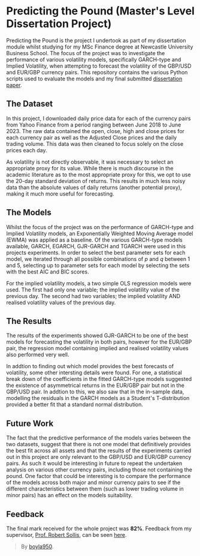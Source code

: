 # Predicting the Pound (Master's Level Dissertation Project)
Predicting the Pound is the project I undertook as part of my dissertation module whilst studying for my MSc Finance degree at Newcastle University Business School. The focus of the project was to investigate the performance of various volatility models, specifically GARCH-type and Implied Volatility, when attempting to forecast the volatility of the GBP/USD and EUR/GBP currency pairs. This repository contains the various Python scripts used to evaluate the models and my final submitted [dissertation paper](https://github.com/boyla950/predicting-the-pound/blob/main/paper.pdf).

## The Dataset
In this project, I downloaded daily price data for each of the currency pairs from Yahoo Finance from a period ranging between June 2018 to June 2023. The raw data contained the open, close, high and close prices for each currency pair as well as the Adjusted Close prices and the daily trading volume. This data was then cleaned to focus solely on the close prices each day.

As volatility is not directly observable, it was necessary to select an appropriate proxy for its value. While there is much discourse in the academic literature as to the most appropriate proxy for this, we opt to use the 20-day standard deviation of returns. This results in much less noisy data than the absolute values of daily returns (another potential proxy), making it much more useful for forecasting.


## The Models
Whilst the focus of the project was on the performance of GARCH-type and Implied Volatility models, an Exponentially Weighted Moving Average model (EWMA) was applied as a baseline. Of the various GARCH-type models available, GARCH, EGARCH, GJR-GARCH and TGARCH were used in this projects experiments. In order to select the best parameter sets for each model, we iterated through all possible combinations of *p* and *q* between 1 and 5, selecting up to parameter sets for each model by selecting the sets with the best AIC and BIC scores.

For the implied volatility models, a two simple OLS regression models were used. The first had only one variable; the implied volatility value of the previous day. The second had two variables; the implied volatility AND realised volatility values of the previous day.

## The Results
The results of the experiments showed GJR-GARCH to be one of the best models for forecasting the volatility in both pairs, however for the EUR/GBP pair, the regression model containing implied and realised volatility values also performed very well.

In addtion to finding out which model provides the best forecasts of volatility, some other intersting details were found. For one, a statistical break down of the coefficients in the fitted GARCH-type models suggested the existence of asymmetrical returns in the EUR/GBP pair but not in the GBP/USD pair. In addtion to this, we also saw that in the in-sample data, modelling the residuals in the GARCH models as a Student's T-distribution provided a better fit that a standard normal distribution.


## Future Work
The fact that the predictive performance of the models varies between the two datasets, suggest that there is not one model that definitively provides the best fit across all assets and that the results of the experiments carried out in this project are only relevant to the GBP/USD and EUR/GBP currency pairs. As such it would be interesting in future to repeat the undertaken analysis on various other currency pairs, including those not containing the pound. One factor that could be interesting is to compare the performance of the models across both major and minor currency pairs to see if the different characteristics between them (such as lower trading volume in minor pairs) has an effect on the models suitability.


## Feedback
The final mark received for the whole project was **82%**. Feedback from my supervisor, [Prof. Robert Sollis](https://www.ncl.ac.uk/business/people/profile/robertsollis.html), can be seen [here](https://github.com/boyla950/predicting-the-pound/blob/main/feedback.pdf).

> By [boyla950](https://github.com/boyla950).

